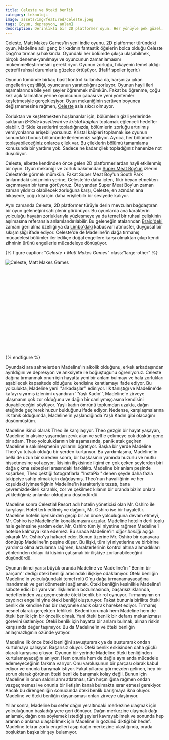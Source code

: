 ```yaml
---
title: Celeste ve öteki benlik
category: teknoloji
image: assets/img/featured/celeste.jpeg
tags: [oyun, depresyon, anlam]
description: Derinlikli bir 2D platformer oyun. Her yönüyle pek güzel.
--- 
```

Celeste, Matt Makes Games'in yeni indie oyunu. 2D platformer türündeki oyun, Madeline adlı genç bir kadının fantastik öğelerin bolca olduğu Celeste Dağı'na tırmanışı hakkında. Oyundaki her bölümde çıkışa ulaşabilmek, birçok deneme-yanılmayı ve oyuncunun zamanlamasını mükemmelleştirmesini gerektiriyor. Oyunun zorluğu, hikayenin temel aldığı çetrefil ruhsal durumlarla güzelce örtüşüyor. (Hafif spoiler içerir.)

Oyunun tümünde birkaç basit kontrol kullanılsa da, karşınıza çıkan engellerin çeşitliliği, oyuncunun yaratıcılığını zorluyor. Oyunun hayli ileri aşamalarında bile yeni şeyler öğrenmek mümkün. Fakat bu öğrenme, çoğu kez açık talimatlar yerine oyuncunun çabası ve yeni yöntemler keşfetmesiyle gerçekleşiyor. Oyun mekaniğinin serüven boyunca değişmemesine rağmen, [Celeste](http://www.celestegame.com) asla sıkıcı olmuyor. 

Zorluktan ve keşfetmekten hoşlananlar için, bölümlerin gizli yerlerinde saklanan _B-Side kasetlerini_ ve _kristal kalpleri_ toplamak eğlenceli hedefler olabilir. B-Side kasetlerini topladığınızda, bölümlerin zorluğu artırılmış versiyonlarına erişebiliyorsunuz. Kristal kalpleri toplamak ise oyunun sonundaki bonus bölümünde ilerlemenizi sağlıyor. Ayrıca, her bölümde toplayabileceğiniz onlarca çilek var. Bu çileklerin bölümü tamamlama konusunda bir yardımı yok. Sadece ne kadar çilek topladığınız hanenize not düşülüyor. 

Celeste, elbette kendinden önce gelen 2D platformerlardan hayli etkilenmiş bir oyun. Oyun mekaniği ve zorluk bakımından [Super Meat Boy'un](https://supermeatboy.com) izlerini Celeste'de görmek mümkün. Fakat Super Meat Boy'un South Park tınılarındaki sinizminin yerine, Celeste'de daha içten, fikir beyan etmekten kaçınmayan bir tema görüyoruz. Öte yandan Super Meat Boy'un zaman zaman yıldırıcı olabilecek zorluğuna karşı, Celeste, en azından ana hikayede, çoğu kişi için daha erişilebilir bir seviyede kalıyor.

Aynı zamanda Celeste, 2D platformer türüyle derin mevzuları bağdaştıran bir oyun geleneğini sahiplenir görünüyor. Bu oyunlarda ana karakterin yolculuğu hayatın zorluklarıyla yüzleşmeye ya da temel bir ruhsal çelişkinin aşılmasına referansla anlamlandırılabilir. Bu geleneğin atalarından [Braid'deki](http://braid-game.com) zamanı geri alma özelliği ya da [Limbo'daki](http://www.playdead.com/games/limbo/) kabusvari atmosfer, duygusal bir sıkışmışlığı ifade ediyor. Celeste'de de Madeline'in dağa tırmanış mücadelesi bölümler ilerledikçe doğal engellere karşı olmaktan çıkıp kendi zihninin ürünü engellerle mücadeleye dönüşüyor. 

{% figure caption: "_Celeste • Matt Makes Games_" class:"large-other" %}
<div class="ratio-box" style="padding-bottom: 56.25%">
<img alt="Celeste, Matt Makes Games" class="lazyload" data-src="/assets/img/others/celeste2.jpeg">
</div>
{% endfigure %}

Oyundaki ara sahnelerden Madeline'in alkolik olduğunu, erkek arkadaşından ayrıldığını ve depresyon ve anksiyete ile boğuştuğunu öğreniyoruz. Celeste dağına tırmanmak onun için hayatta yeni bir anlam bulmayı ve hala zorlukları aşabilecek kapasitede olduğunu kendisine kanıtlamayı ifade ediyor. Bu yolculukta, Madeline yeni ''arkadaşlar'' ediniyor. İlk tanıştığı ve Madeline'de kafayı sıyırmış izlenimi uyandıran ''Yaşlı Kadın'', Madeline'e zirveye ulaşmanın çok zor olduğunu ve dağın bir canlıymışçasına kendisini duyabileceğini söylüyor. Yaşlı kadın ömrünü toplumdan uzakta, dağın eteğinde geçirerek huzur bulduğunu ifade ediyor. Nedense, karşılaşmalarına ilk tanık olduğumda, Madeline'in yaşlandığında Yaşlı Kadın gibi olacağını düşünmüştüm. 

Madeline ikinci olarak Theo ile karşılaşıyor. Theo gezgin bir hayat yaşayan, Madeline'in aksine yaşamdan zevk alan ve selfie çekmeye çok düşkün genç bir adam. Theo yolculuklarının bir aşamasında, panik atak geçiren Madeline'e sakinleşmenin yollarını öğretiyor. Başka bir yerde Madeline Theo'yu tutsak olduğu bir yerden kurtarıyor. Bu yardımlaşma, Madeline'in belki de uzun bir süreden sonra, bir başkasının yanında huzurlu ve mutlu hissetmesine yol açıyor. İkisinin ilişkisinde ilgimi en çok çeken şeylerden biri dağa çıkma sebepleri arasındaki farklılıktı. Madeline bir anlam peşinde koşarken, Theo çektiği fotoğraflarla ''InstaPix'' denen şeyde daha fazla takipçiye sahip olmak için dağdaymış. Theo'nun havailiğinin ve her koşuldaki iyimserliğinin Madeline'in karakteriyle tezatı, bana çevremizdekileri karanlık, zor ve çekilmez kılanın bir oranda bizim onlara yüklediğimiz anlamlar olduğunu düşündürdü. 

Madeline sonra Celestial Resort adlı hotelin yöneticisi olan Mr. Oshiro ile karşılaşır. Hotel terk edilmiş ve dağınık, Mr. Oshiro ise bir hayalettir. Madeline hotelin içerisinden geçip bir an önce yolculuğuna devam etmeyi, Mr. Oshiro ise Madeline'in konaklamasını arzular. Madeline hotelin derli toplu hale gelmesine yardım eder. Mr. Oshiro tüm iyi niyetine rağmen Madeline'i hotelde kalmaya ikna edemez. Bu sırada Madeline'in _diğer benliği_ açığa çıkarak Mr. Oshiro'ya hakaret eder. Bunun üzerine Mr. Oshiro bir canavara dönüşüp Madeline'in peşine düşer. Bu ilişki, tüm iyi niyetlerine ve birbirine yardımcı olma arzularına rağmen, karakterlerinin kontrol altına alamadıkları yönlerinden dolayı iki kişinin çatışmalı bir ilişkiye zorlanabileceğini düşündürdü. 

Oyunun ikinci yarısı büyük oranda Madeline ve Madeline'in ''Benim bir parçam'' dediği öteki benliği arasındaki ilişkiye odaklanıyor. Öteki benliğin Madeline'in yolculuğundaki temel rolü O'nu dağa tırmanamayacağına inandırmak ve geri dönmesini sağlamak. Öteki benliğin kesinlikle Madeline'i sabote edici bir yanı var. İlişkilerinin bozulmasında, başarısızlıklarında, hedeflerinden vaz geçmesinde öteki benlik bir rol oynuyor. Tırmanışının en caydırıcı engelini yine öteki benliği oluşturuyor. Fakat bununla birlikte öteki benlik de kendine has bir rasyonele sadık olarak hareket ediyor. Tırmanış nesnel olarak gerçekten tehlikeli. Bedeni korumak hem Madeline hem de öteki benlik için bir öncelik olmalı. Yani öteki benlik bir defans mekanizması görevini üstleniyor. Öteki benlik için hayatta bir anlam bulmak, alınan riskin karşısında değer taşımıyor. Bu da Madeline'in ve öteki benliğin anlaşmazlığının özünde yatıyor. 

Madeline ilk önce öteki benliğini savuşturarak ya da susturarak ondan kurtulmaya çalışıyor. Başarısız oluyor. Öteki benlik eskisinden daha güçlü olarak karşısına çıkıyor. Oyunun bir yerinde Madeline öteki benliğinden kurtulamayacağını anlıyor. Hem onunla hem de dağla aynı anda mücadele edemeyeceğinin farkına varıyor. Onu varoluşunun bir parçası olarak kabul ediyor ve onunla barışmak istiyor. Fakat yıllarca görmezden gelinen, hep bir sorun olarak görünen öteki benlikle barışmak kolay değil. Bunun için Madeline'in onun saldırılarını atlatması, tüm hırçınlığına rağmen ondan vazgeçmemesi ve onunla bir iletişim kanalı bulmakta ısrar etmesi gerekiyor. Ancak bu direngenliğin sonucunda öteki benlik barışmaya ikna oluyor. Madeline ve öteki benliğin dayanışması onları zirveye ulaştırıyor. 

Yıllar sonra, Madeline bu sefer dağın yeraltındaki merkezine ulaşmak için yolculuğunun başladığı yere geri dönüyor. Dağın merkezine ulaşmak dağı anlamak, dağın ona söylemek istediği şeyleri kavrayabilmek ve sonunda hep aranan o anlama ulaşabilmek için Madeline'in gözünü diktiği bir hedef. Madeline tekrar zorlu engelleri aşıp dağın merkezine ulaştığında, orada boşluktan başka bir şey bulamıyor. 







